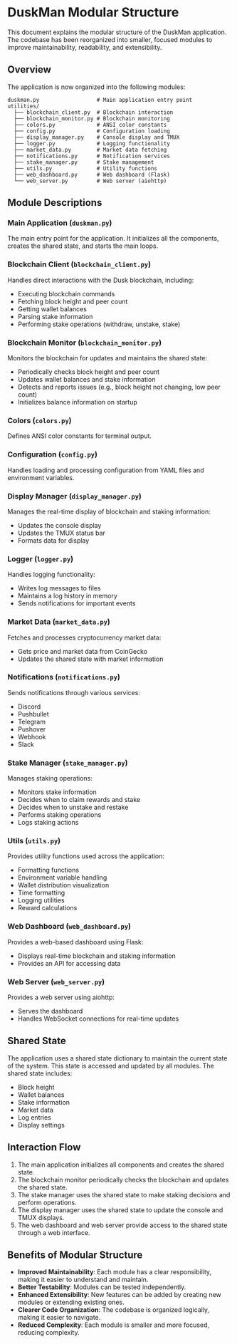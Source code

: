 # DuskMan Modular Structure

This document explains the modular structure of the DuskMan application. The codebase has been reorganized into smaller, focused modules to improve maintainability, readability, and extensibility.

## Overview

The application is now organized into the following modules:

```
duskman.py                  # Main application entry point
utilities/
  ├── blockchain_client.py  # Blockchain interaction
  ├── blockchain_monitor.py # Blockchain monitoring
  ├── colors.py             # ANSI color constants
  ├── config.py             # Configuration loading
  ├── display_manager.py    # Console display and TMUX
  ├── logger.py             # Logging functionality
  ├── market_data.py        # Market data fetching
  ├── notifications.py      # Notification services
  ├── stake_manager.py      # Stake management
  ├── utils.py              # Utility functions
  ├── web_dashboard.py      # Web dashboard (Flask)
  └── web_server.py         # Web server (aiohttp)
```

## Module Descriptions

### Main Application (`duskman.py`)

The main entry point for the application. It initializes all the components, creates the shared state, and starts the main loops.

### Blockchain Client (`blockchain_client.py`)

Handles direct interactions with the Dusk blockchain, including:
- Executing blockchain commands
- Fetching block height and peer count
- Getting wallet balances
- Parsing stake information
- Performing stake operations (withdraw, unstake, stake)

### Blockchain Monitor (`blockchain_monitor.py`)

Monitors the blockchain for updates and maintains the shared state:
- Periodically checks block height and peer count
- Updates wallet balances and stake information
- Detects and reports issues (e.g., block height not changing, low peer count)
- Initializes balance information on startup

### Colors (`colors.py`)

Defines ANSI color constants for terminal output.

### Configuration (`config.py`)

Handles loading and processing configuration from YAML files and environment variables.

### Display Manager (`display_manager.py`)

Manages the real-time display of blockchain and staking information:
- Updates the console display
- Updates the TMUX status bar
- Formats data for display

### Logger (`logger.py`)

Handles logging functionality:
- Writes log messages to files
- Maintains a log history in memory
- Sends notifications for important events

### Market Data (`market_data.py`)

Fetches and processes cryptocurrency market data:
- Gets price and market data from CoinGecko
- Updates the shared state with market information

### Notifications (`notifications.py`)

Sends notifications through various services:
- Discord
- Pushbullet
- Telegram
- Pushover
- Webhook
- Slack

### Stake Manager (`stake_manager.py`)

Manages staking operations:
- Monitors stake information
- Decides when to claim rewards and stake
- Decides when to unstake and restake
- Performs staking operations
- Logs staking actions

### Utils (`utils.py`)

Provides utility functions used across the application:

- Formatting functions
- Environment variable handling
- Wallet distribution visualization
- Time formatting
- Logging utilities
- Reward calculations

### Web Dashboard (`web_dashboard.py`)

Provides a web-based dashboard using Flask:

- Displays real-time blockchain and staking information
- Provides an API for accessing data

### Web Server (`web_server.py`)

Provides a web server using aiohttp:

- Serves the dashboard
- Handles WebSocket connections for real-time updates

## Shared State

The application uses a shared state dictionary to maintain the current state of the system. This state is accessed and updated by all modules. The shared state includes:

- Block height
- Wallet balances
- Stake information
- Market data
- Log entries
- Display settings

## Interaction Flow

1. The main application initializes all components and creates the shared state.
2. The blockchain monitor periodically checks the blockchain and updates the shared state.
3. The stake manager uses the shared state to make staking decisions and perform operations.
4. The display manager uses the shared state to update the console and TMUX displays.
5. The web dashboard and web server provide access to the shared state through a web interface.

## Benefits of Modular Structure

- **Improved Maintainability**: Each module has a clear responsibility, making it easier to understand and maintain.
- **Better Testability**: Modules can be tested independently.
- **Enhanced Extensibility**: New features can be added by creating new modules or extending existing ones.
- **Clearer Code Organization**: The codebase is organized logically, making it easier to navigate.
- **Reduced Complexity**: Each module is smaller and more focused, reducing complexity.
